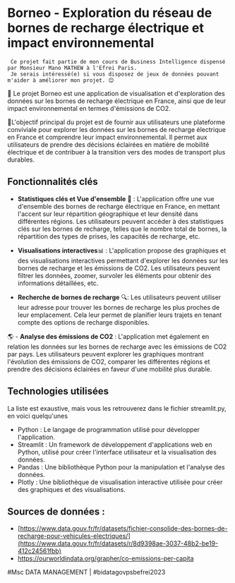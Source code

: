# Borneo - Exploration du réseau de bornes de recharge électrique et impact environnemental
     Ce projet fait partie de mon cours de Business Intelligence dispensé par Monsieur Mano MATHEW à l'Efrei Paris. 
     Je serais intéressé(e) si vous disposez de jeux de données pouvant m'aider à améliorer mon projet. 😊


📍 Le projet Borneo est une application de visualisation et d'exploration des données sur les bornes de recharge électrique en France, ainsi que de leur impact environnemental en termes d'émissions de CO2. 


🎯L'objectif principal du projet est de fournir aux utilisateurs une plateforme conviviale pour explorer les données sur les bornes de recharge électrique en France et comprendre leur impact environnemental. Il permet aux utilisateurs de prendre des décisions éclairées en matière de mobilité électrique et de contribuer à la transition vers des modes de transport plus durables.

## Fonctionnalités clés
- **Statistiques clés et Vue d'ensemble** 🔭 : L'application offre une vue d'ensemble des bornes de recharge électrique en France, en mettant l'accent sur leur répartition géographique et leur densité dans différentes régions. Les utilisateurs peuvent accéder à des statistiques clés sur les bornes de recharge, telles que le nombre total de bornes, la répartition des types de prises, les capacités de recharge, etc.

- **Visualisations interactives**📊 : L'application propose des graphiques et des visualisations interactives permettant d'explorer les données sur les bornes de recharge et les émissions de CO2. Les utilisateurs peuvent filtrer les données, zoomer, survoler les éléments pour obtenir des informations détaillées, etc.

- **Recherche de bornes de recharge** 🔍: Les utilisateurs peuvent utiliser leur adresse pour trouver les bornes de recharge les plus proches de leur emplacement. Cela leur permet de planifier leurs trajets en tenant compte des options de recharge disponibles.

🌎 - **Analyse des émissions de CO2** : L'application met également en relation les données sur les bornes de recharge avec les émissions de CO2 par pays. Les utilisateurs peuvent explorer les graphiques montrant l'évolution des émissions de CO2, comparer les différentes régions et prendre des décisions éclairées en faveur d'une mobilité plus durable.

## Technologies utilisées
La liste est exaustive, mais vous les retrouverez dans le fichier streamlit.py, en voici quelqu'unes
- Python : Le langage de programmation utilisé pour développer l'application.
- Streamlit : Un framework de développement d'applications web en Python, utilisé pour créer l'interface utilisateur et la visualisation des données.
- Pandas : Une bibliothèque Python pour la manipulation et l'analyse des données.
- Plotly : Une bibliothèque de visualisation interactive utilisée pour créer des graphiques et des visualisations.
## Sources de données :
  - [https://www.data.gouv.fr/fr/datasets/fichier-consolide-des-bornes-de-recharge-pour-vehicules-electriques/](https://www.data.gouv.fr/fr/datasets/r/8d9398ae-3037-48b2-be19-412c24561fbb)
  - https://ourworldindata.org/grapher/co-emissions-per-capita 


#Msc DATA MANAGEMENT | #bidatagovpsbefrei2023

